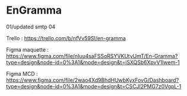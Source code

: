# EnGramma
 01/updated smtp 04

Trello : https://trello.com/b/nfVv59SI/en-gramma

Figma maquette : https://www.figma.com/file/nIuu4saFSSoRSYVKUtyUmT/En-Gramma?type=design&node-id=0%3A1&mode=design&t=iSXQSb6XpvV1Iwem-1

Figma MCD : https://www.figma.com/file/2wao4Xd9BhdHUwbKyxFovG/Dashboard?type=design&node-id=0%3A1&mode=design&t=CSCJl2PMG7z0VgpL-1
